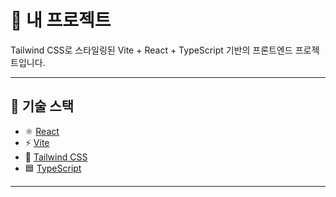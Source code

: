 # 🚀 내 프로젝트

Tailwind CSS로 스타일링된 Vite + React + TypeScript 기반의 프론트엔드 프로젝트입니다.

---

## 🧱 기술 스택

- ⚛️ [React](https://reactjs.org/)
- ⚡ [Vite](https://vitejs.dev/)
- 🎨 [Tailwind CSS](https://tailwindcss.com/)
- 🟦 [TypeScript](https://www.typescriptlang.org/)

---